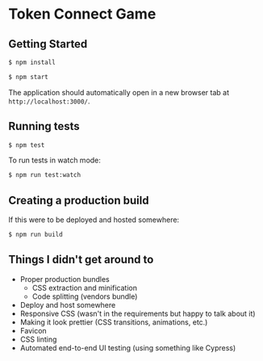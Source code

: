 # Token Connect Game

## Getting Started

```bash
$ npm install

$ npm start
```

The application should automatically open in a new browser tab at `http://localhost:3000/`.

## Running tests

```bash
$ npm test
```

To run tests in watch mode:

```bash
$ npm run test:watch
```

## Creating a production build

If this were to be deployed and hosted somewhere:

```bash
$ npm run build
```

## Things I didn't get around to

* Proper production bundles
  * CSS extraction and minification
  * Code splitting (vendors bundle)
* Deploy and host somewhere
* Responsive CSS (wasn't in the requirements but happy to talk about it)
* Making it look prettier (CSS transitions, animations, etc.)
* Favicon
* CSS linting
* Automated end-to-end UI testing (using something like Cypress)
